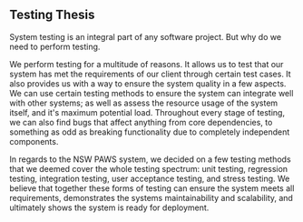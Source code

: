 ## Testing Thesis

System testing is an integral part of any software project. But why do we need to perform testing.

We perform testing for a multitude of reasons. It allows us to test that our system has met the requirements of our client through certain test cases. It also provides us with a way to ensure the system quality in a few aspects. We can use certain testing methods to ensure the system can integrate well with other systems; as well as assess the resource usage of the system itself, and it's maximum potential load. Throughout every stage of testing, we can also find bugs that affect anything from core dependencies, to something as odd as breaking functionality due to completely independent components.

In regards to the NSW PAWS system, we decided on a few testing methods that we deemed cover the whole testing spectrum: unit testing, regression testing, integration testing, user acceptance testing, and stress testing. We believe that together these forms of testing can ensure the system meets all requirements, demonstrates the systems maintainability and scalability, and ultimately shows the system is ready for deployment.